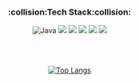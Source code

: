 
<div align=center> 

<h3>:collision:Tech Stack:collision:</h3>

<img alt="Java" src="https://img.shields.io/badge/Java-007396?style=flat&logo=Java&logoColor=white"> <img src="https://img.shields.io/badge/Kotlin-7F52FF?style=flat&logo=Kotlin&logoColor=white"> <img src="https://img.shields.io/badge/IntelliJ-000000?style=flat&logo=IntelliJ IDEA&logoColor=white"> <img src="https://img.shields.io/badge/Android-3DDC84?style=flat&logo=Android&logoColor=white"> <img src="https://img.shields.io/badge/Eclipse IDE-2C2255?style=flat&logo=Eclipse IDE&logoColor=white"> <img src="https://img.shields.io/badge/Firebase-FFCA28?style=flat&logo=Firebase&logoColor=white">

<br></br>

[![Top Langs](https://github-readme-stats.vercel.app/api/top-langs/?username=junhyeongleeee&layout=compact)](https://github.com/junhyeongleeee/github-readme-stats)

</div>
